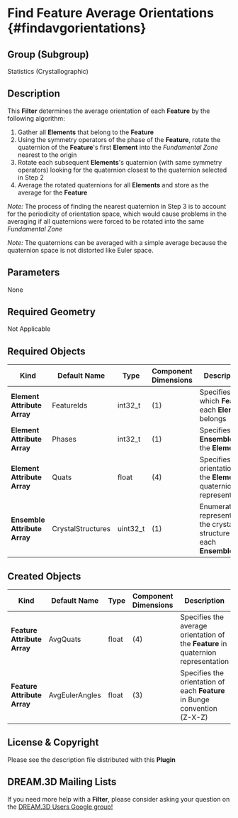 Find Feature Average Orientations {#findavgorientations}
======

## Group (Subgroup) ##
Statistics (Crystallographic)

## Description ##
This **Filter** determines the average orientation of each **Feature** by the following algorithm:

1. Gather all **Elements** that belong to the **Feature**
2. Using the symmetry operators of the phase of the **Feature**, rotate the quaternion of the **Feature**'s first **Element** into the *Fundamental Zone* nearest to the origin
3. Rotate each subsequent **Elements**'s quaternion (with same symmetry operators) looking for the quaternion closest to the quaternion selected in Step 2
4. Average the rotated quaternions for all **Elements** and store as the average for the **Feature**

*Note:* The process of finding the nearest quaternion in Step 3 is to account for the periodicity of orientation space, which would cause problems in the averaging if all quaternions were forced to be rotated into the same *Fundamental Zone*

*Note:* The quaternions can be averaged with a simple average because the quaternion space is not distorted like Euler space.

## Parameters ##
None

## Required Geometry ##
Not Applicable

## Required Objects ##
| Kind | Default Name | Type | Component Dimensions | Description |
|------|--------------|-------------|---------|-----|
| **Element Attribute Array** | FeatureIds | int32_t | (1) | Specifies to which **Feature** each **Element** belongs |
| **Element Attribute Array** | Phases | int32_t | (1) | Specifies the **Ensemble** of the **Element** |
| **Element Attribute Array** | Quats | float | (4) | Specifies the orientation of the **Element** in quaternion representation |
| **Ensemble Attribute Array** | CrystalStructures | uint32_t | (1) | Enumeration representing the crystal structure for each **Ensemble** |

## Created Objects ##
| Kind | Default Name | Type | Component Dimensions | Description |
|------|--------------|-------------|---------|-----|
| **Feature Attribute Array** | AvgQuats | float | (4) | Specifies the average orientation of the **Feature** in quaternion representation |
| **Feature Attribute Array** | AvgEulerAngles | float | (3) | Specifies the orientation of each **Feature** in Bunge convention (Z-X-Z) |


## License & Copyright ##

Please see the description file distributed with this **Plugin**

## DREAM.3D Mailing Lists ##

If you need more help with a **Filter**, please consider asking your question on the [DREAM.3D Users Google group!](https://groups.google.com/forum/?hl=en#!forum/dream3d-users)


